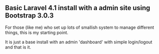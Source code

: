 ## Basic Laravel 4.1 install with a admin site using Bootstrap 3.0.3

For those (like me) who set up lots of smallish system to manage different things, this is my starting point.

It is just a base install with an admin 'dashboard' with simple login/logout and that is it.